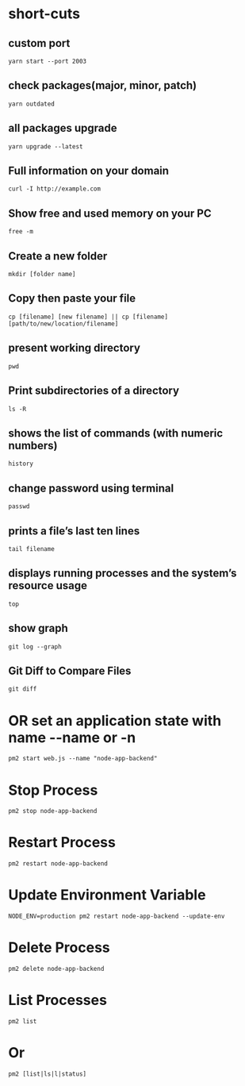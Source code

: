 # short-cuts

## custom port
    yarn start --port 2003

## check packages(major, minor, patch)
    yarn outdated

## all packages upgrade
    yarn upgrade --latest

## Full information on your domain
    curl -I http://example.com

## Show free and used memory on your PC 
    free -m

## Create a new folder
    mkdir [folder name]

## Copy then paste your file
    cp [filename] [new filename] || cp [filename] [path/to/new/location/filename]

## present working directory
    pwd

## Print subdirectories of a directory
    ls -R

## shows the list of commands (with numeric numbers)
    history

## change password using terminal
    passwd

## prints a file’s last ten lines
    tail filename

## displays running processes and the system’s resource usage
    top

## show graph 
    git log --graph

## Git Diff to Compare Files
    git diff

# OR set an application state with name --name or -n
    pm2 start web.js --name "node-app-backend"
    
# Stop Process
    pm2 stop node-app-backend

# Restart Process
    pm2 restart node-app-backend

# Update Environment Variable
    NODE_ENV=production pm2 restart node-app-backend --update-env

# Delete Process
    pm2 delete node-app-backend

# List Processes
    pm2 list
# Or
    pm2 [list|ls|l|status]


